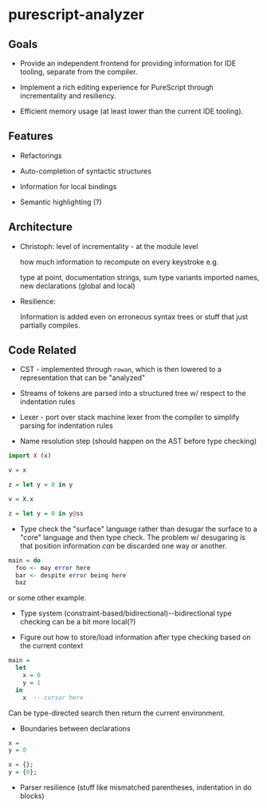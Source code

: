 # purescript-analyzer

## Goals

* Provide an independent frontend for providing information for IDE tooling, separate from the compiler.

* Implement a rich editing experience for PureScript through incrementality and resiliency.

* Efficient memory usage (at least lower than the current IDE tooling).

## Features

* Refactorings

* Auto-completion of syntactic structures

* Information for local bindings

* Semantic highlighting (?)


## Architecture

* Christoph: level of incrementality - at the module level

  how much information to recompute on every keystroke e.g.

  type at point, documentation strings, sum type variants
  imported names, new declarations (global and local)

* Resilience: 

  Information is added even on erroneous syntax trees
  or stuff that just partially compiles.


## Code Related

* CST - implemented through `rowan`, which is then lowered to a representation
  that can be "analyzed"

* Streams of tokens are parsed into a structured tree w/ respect to the indentation rules

* Lexer - port over stack machine lexer from the compiler to simplify parsing for indentation rules

* Name resolution step (should happen on the AST before type checking)

```hs
import X (x)

v = x

z = let y = 0 in y
```

```hs
v = X.x

z = let y = 0 in y@ss
```

* Type check the "surface" language rather than desugar the surface to a "core" language and then type check. The problem w/ desugaring is that position information _can_ be discarded one way or another.

```hs
main = do
  foo <- may error here
  bar <- despite error being here
  baz
```

or some other example.

* Type system (constraint-based/bidirectional)--bidirectional type checking can be a bit more local(?)

* Figure out how to store/load information after type checking based on the current context

```hs
main =
  let
    x = 0
    y = 1
  in
    x  -- cursor here
```

Can be type-directed search then return the current environment.

* Boundaries between declarations

```hs
x =
y = 0

x = {};
y = {0};
```

* Parser resilience (stuff like mismatched parentheses, indentation in do blocks)

